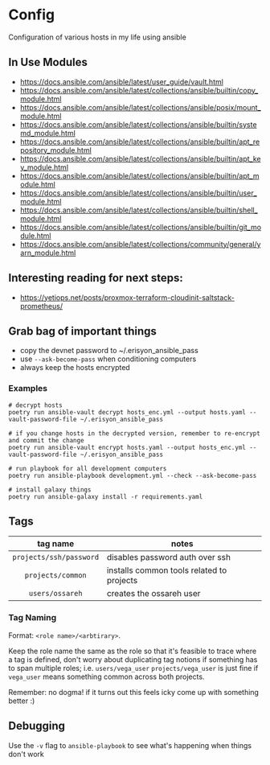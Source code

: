 # Config

Configuration of various hosts in my life using ansible

## In Use Modules

-   https://docs.ansible.com/ansible/latest/user_guide/vault.html
-   https://docs.ansible.com/ansible/latest/collections/ansible/builtin/copy_module.html
-   https://docs.ansible.com/ansible/latest/collections/ansible/posix/mount_module.html
-   https://docs.ansible.com/ansible/latest/collections/ansible/builtin/systemd_module.html
-   https://docs.ansible.com/ansible/latest/collections/ansible/builtin/apt_repository_module.html
-   https://docs.ansible.com/ansible/latest/collections/ansible/builtin/apt_key_module.html
-   https://docs.ansible.com/ansible/latest/collections/ansible/builtin/apt_module.html
-   https://docs.ansible.com/ansible/latest/collections/ansible/builtin/user_module.html
-   https://docs.ansible.com/ansible/latest/collections/ansible/builtin/shell_module.html
-   https://docs.ansible.com/ansible/latest/collections/ansible/builtin/git_module.html
-   https://docs.ansible.com/ansible/latest/collections/community/general/yarn_module.html

## Interesting reading for next steps:

-   https://yetiops.net/posts/proxmox-terraform-cloudinit-saltstack-prometheus/

## Grab bag of important things

-   copy the devnet password to ~/.erisyon_ansible_pass
-   use `--ask-become-pass` when conditioning computers
-   always keep the hosts encrypted

### Examples

```
# decrypt hosts
poetry run ansible-vault decrypt hosts_enc.yml --output hosts.yaml --vault-password-file ~/.erisyon_ansible_pass

# if you change hosts in the decrypted version, remember to re-encrypt and commit the change
poetry run ansible-vault encrypt hosts.yaml --output hosts_enc.yml --vault-password-file ~/.erisyon_ansible_pass

# run playbook for all development computers
poetry run ansible-playbook development.yml --check --ask-become-pass

# install galaxy things
poetry run ansible-galaxy install -r requirements.yaml
```

## Tags

|        tag name         | notes                                     |
| :---------------------: | ----------------------------------------- |
| `projects/ssh/password` | disables password auth over ssh           |
|    `projects/common`    | installs common tools related to projects |
|     `users/ossareh`     | creates the ossareh user                  |

### Tag Naming

Format: `<role name>/<arbtirary>`.

Keep the role name the same as the role so that it's feasible to trace where a tag is defined, don't worry about duplicating tag notions if something has to span multiple roles; i.e. `users/vega_user` `projects/vega_user` is just fine if `vega_user` means something common across both projects.

Remember: no dogma! if it turns out this feels icky come up with something better :)

## Debugging

Use the `-v` flag to `ansible-playbook` to see what's happening when things don't work
